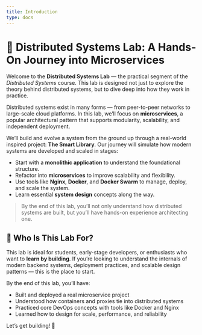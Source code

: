 ```yaml
---
title: Introduction
type: docs
---
```


# 🔧 Distributed Systems Lab: A Hands-On Journey into Microservices

Welcome to the **Distributed Systems Lab** — the practical segment of the *Distributed Systems* course. This lab is designed not just to explore the theory behind distributed systems, but to dive deep into how they work in practice.

Distributed systems exist in many forms — from peer-to-peer networks to large-scale cloud platforms. In this lab, we’ll focus on **microservices**, a popular architectural pattern that supports modularity, scalability, and independent deployment.

We’ll build and evolve a system from the ground up through a real-world inspired project: **The Smart Library**. Our journey will simulate how modern systems are developed and scaled in stages:

- Start with a **monolithic application** to understand the foundational structure.
- Refactor into **microservices** to improve scalability and flexibility.
- Use tools like **Nginx**, **Docker**, and **Docker Swarm** to manage, deploy, and scale the system.
- Learn essential **system design** concepts along the way.

> By the end of this lab, you’ll not only understand how distributed systems are built, but you’ll have hands-on experience architecting one.


## 🎯 Who Is This Lab For?

This lab is ideal for students, early-stage developers, or enthusiasts who want to **learn by building**. If you’re looking to understand the internals of modern backend systems, deployment practices, and scalable design patterns — this is the place to start.

By the end of this lab, you’ll have:
- Built and deployed a real microservice project
- Understood how containers and proxies tie into distributed systems
- Practiced core DevOps concepts with tools like Docker and Nginx
- Learned how to design for scale, performance, and reliability

Let’s get building! 🚀


